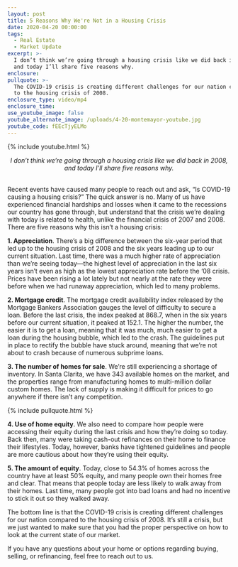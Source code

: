 ```yaml
---
layout: post
title: 5 Reasons Why We're Not in a Housing Crisis
date: 2020-04-20 00:00:00
tags:
  - Real Estate
  - Market Update
excerpt: >-
  I don’t think we’re going through a housing crisis like we did back in 2008,
  and today I’ll share five reasons why.
enclosure:
pullquote: >-
  The COVID-19 crisis is creating different challenges for our nation compared
  to the housing crisis of 2008.
enclosure_type: video/mp4
enclosure_time:
use_youtube_image: false
youtube_alternate_image: /uploads/4-20-montemayor-youtube.jpg
youtube_code: fEEcTjyELMo
---
```


{% include youtube.html %}

<center><em>I don’t think we’re going through a housing crisis like we did back in 2008, and today I’ll share five reasons why.</em></center>

<br>Recent events have caused many people to reach out and ask, “Is COVID-19 causing a housing crisis?” The quick answer is no. Many of us have experienced financial hardships and losses when it came to the recessions our country has gone through, but understand that the crisis we’re dealing with today is related to health, unlike the financial crisis of 2007 and 2008. There are five reasons why this isn’t a housing crisis:

**1\. Appreciation**. There’s a big difference between the six-year period that led up to the housing crisis of 2008 and the six years leading up to our current situation. Last time, there was a much higher rate of appreciation than we’re seeing today—the highest level of appreciation in the last six years isn’t even as high as the lowest appreciation rate before the ‘08 crisis. Prices have been rising a lot lately but not nearly at the rate they were before when we had runaway appreciation, which led to many problems.

**2\. Mortgage credit**. The mortgage credit availability index released by the Mortgage Bankers Association gauges the level of difficulty to secure a loan. Before the last crisis, the index peaked at 868.7, when in the six years before our current situation, it peaked at 152.1. The higher the number, the easier it is to get a loan, meaning that it was much, much easier to get a loan during the housing bubble, which led to the crash. The guidelines put in place to rectify the bubble have stuck around, meaning that we’re not about to crash because of numerous subprime loans.

**3\. The number of homes for sale**. We’re still experiencing a shortage of inventory. In Santa Clarita, we have 343 available homes on the market, and the properties range from manufacturing homes to multi-million dollar custom homes. The lack of supply is making it difficult for prices to go anywhere if there isn’t any competition.

{% include pullquote.html %}

**4\. Use of home equity**. We also need to compare how people were accessing their equity during the last crisis and how they’re doing so today. Back then, many were taking cash-out refinances on their home to finance their lifestyles. Today, however, banks have tightened guidelines and people are more cautious about how they’re using their equity.

**5\. The amount of equity**. Today, close to 54.3% of homes across the country have at least 50% equity, and many people own their homes free and clear. That means that people today are less likely to walk away from their homes. Last time, many people got into bad loans and had no incentive to stick it out so they walked away.

The bottom line is that the COVID-19 crisis is creating different challenges for our nation compared to the housing crisis of 2008. It’s still a crisis, but we just wanted to make sure that you had the proper perspective on how to look at the current state of our market.

If you have any questions about your home or options regarding buying, selling, or refinancing, feel free to reach out to us.